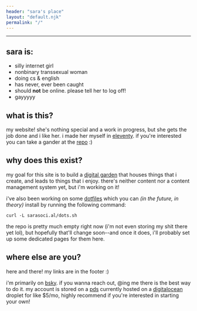 ```yaml
---
header: "sara's place"
layout: "default.njk"
permalink: "/"
---
```


---

## sara is:
- silly internet girl
- nonbinary transsexual woman
- doing cs & english
- has never, ever been caught
- should **not** be online. please tell her to log off!
- gayyyyy

## what is this?

my website! she's nothing special and a work in progress, but she gets the job done and i like her. i made her myself in [eleventy](https://11ty.dev). if you're interested you can take a gander at the [repo](https://github.com/sarasocial/sarasocial.github.io) :)

## why does this exist?

my goal for this site is to build a [digital garden](https://maggieappleton.com/garden-history) that houses things that i create, and leads to things that i enjoy. there's neither content nor a content management system yet, but i'm working on it!

i've also been working on some [dotfiles](https://github.com/sarasocial/dotfiles) which you can *(in the future, in theory)* install by running the following command:

`curl -L sarasoci.al/dots.sh`

the repo is pretty much empty right now (i'm not even storing my shit there yet lol), but hopefully that'll change soon--and once it does, i'll probably set up some dedicated pages for them here.


## where else are you?

here and there! my links are in the footer :)

i'm primarily on [bsky](https://bsky.app/profile/did:web:sarasoci.al). if you wanna reach out, @ing me there is the best way to do it. my account is stored on a [pds](https://pds.sarasoci.al) currently hosted on a [digitalocean](https://www.digitalocean.com/) droplet for like $5/mo, highly recommend if you're interested in starting your own!
